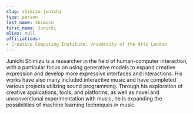```yaml
---
slug: shimizu-junichi
type: person
last_name: Shimizu
first_name: Junichi
alias: null
affiliations:
- Creative Computing Institute, University of the Arts London
---
```


Junichi Shimizu is a researcher in the field of human-computer interaction, with a particular focus on using generative models to expand creative expression and develop more expressive interfaces and interactions. His works have also many included interactive music and have completed various projects utilizing sound programming. Through his exploration of creative applications, tools, and platforms, as well as novel and unconventional experimentation with music, he is expanding the possibilities of machine learning techniques in music.
